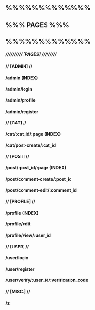 ## %%%%%%%%%%%%%
## %%% PAGES %%%
## %%%%%%%%%%%%%

##### ////////// [PAGES] /////////
#### // [ADMIN] //
#### /admin (INDEX)
#### /admin/login
#### /admin/profile
#### /admin/register
####
#### // [CAT] //
#### /cat/:cat_id/:page (INDEX)
#### /cat/post-create/:cat_id
####
#### // [POST] //
#### /post/:post_id/:page (INDEX)
#### /post/comment-create/:post_id
#### /post/comment-edit/:comment_id
####
#### // [PROFILE] //
#### /profile (INDEX)
#### /profile/edit
#### /profile/view/:user_id
####
#### // [USER] //
#### /user/login
#### /user/register
#### /user/verify/:user_id/:verification_code
####
#### // [MISC.] //
#### /z